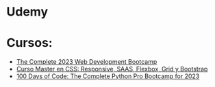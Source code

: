 # Udemy
<h1>Cursos:</h1>
<ul>
    <li>
        <a href="FrontEnd/2023WebDevelopmentBootcamp/Sección1/Roadmap.md">The Complete 2023 Web Development Bootcamp</a>
    </li>
    <li>
        <a href="FrontEnd/MasterCSS/Readme.md">Curso Master en CSS: Responsive, SAAS, Flexbox, Grid y Bootstrap</a>
    </li>
    <li>
        <a href="Python/100DayPythonDrAngelaYu/Readme.md">100 Days of Code: The Complete Python Pro Bootcamp for 2023</a>
    </li>
</ul>
